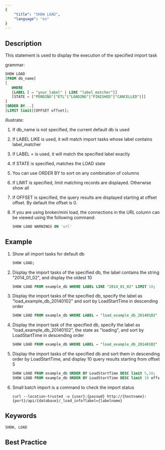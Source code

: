 ```yaml
---
{
    "title": "SHOW LOAD",
    "language": "en"
}
---
```


<!--
Licensed to the Apache Software Foundation (ASF) under one
or more contributor license agreements.  See the NOTICE file
distributed with this work for additional information
regarding copyright ownership.  The ASF licenses this file
to you under the Apache License, Version 2.0 (the
"License"); you may not use this file except in compliance
with the License.  You may obtain a copy of the License at

  http://www.apache.org/licenses/LICENSE-2.0

Unless required by applicable law or agreed to in writing,
software distributed under the License is distributed on an
"AS IS" BASIS, WITHOUT WARRANTIES OR CONDITIONS OF ANY
KIND, either express or implied.  See the License for the
specific language governing permissions and limitations
under the License.
-->



## Description

This statement is used to display the execution of the specified import task

grammar:

```sql
SHOW LOAD
[FROM db_name]
[
   WHERE
   [LABEL [ = "your_label" | LIKE "label_matcher"]]
   [STATE = ["PENDING"|"ETL"|"LOADING"|"FINISHED"|"CANCELLED"|]]
]
[ORDER BY...]
[LIMIT limit][OFFSET offset];
```

illustrate:

1. If db_name is not specified, the current default db is used

2. If LABEL LIKE is used, it will match import tasks whose label contains label_matcher

3. If LABEL = is used, it will match the specified label exactly

4. If STATE is specified, matches the LOAD state

5. You can use ORDER BY to sort on any combination of columns

6. If LIMIT is specified, limit matching records are displayed. Otherwise show all

7. If OFFSET is specified, the query results are displayed starting at offset offset. By default the offset is 0.

8. If you are using broker/mini load, the connections in the URL column can be viewed using the following command:

   ```sql
   SHOW LOAD WARNINGS ON 'url'
   ```

## Example

1. Show all import tasks for default db

   ```sql
   SHOW LOAD;
   ```

2. Display the import tasks of the specified db, the label contains the string "2014_01_02", and display the oldest 10

   ```sql
   SHOW LOAD FROM example_db WHERE LABEL LIKE "2014_01_02" LIMIT 10;
   ```

3. Display the import tasks of the specified db, specify the label as "load_example_db_20140102" and sort by LoadStartTime in descending order

   ```sql
   SHOW LOAD FROM example_db WHERE LABEL = "load_example_db_20140102" ORDER BY LoadStartTime DESC;
   ```

4. Display the import task of the specified db, specify the label as "load_example_db_20140102", the state as "loading", and sort by LoadStartTime in descending order

   ```sql
   SHOW LOAD FROM example_db WHERE LABEL = "load_example_db_20140102" AND STATE = "loading" ORDER BY LoadStartTime DESC;
   ```

5. Display the import tasks of the specified db and sort them in descending order by LoadStartTime, and display 10 query results starting from offset 5

   ```sql
   SHOW LOAD FROM example_db ORDER BY LoadStartTime DESC limit 5,10;
   SHOW LOAD FROM example_db ORDER BY LoadStartTime DESC limit 10 offset 5;
   ```

6. Small batch import is a command to check the import status

   ```
   curl --location-trusted -u {user}:{passwd} http://{hostname}:{port}/api/{database}/_load_info?label={labelname}
   ```

## Keywords

    SHOW, LOAD

## Best Practice

